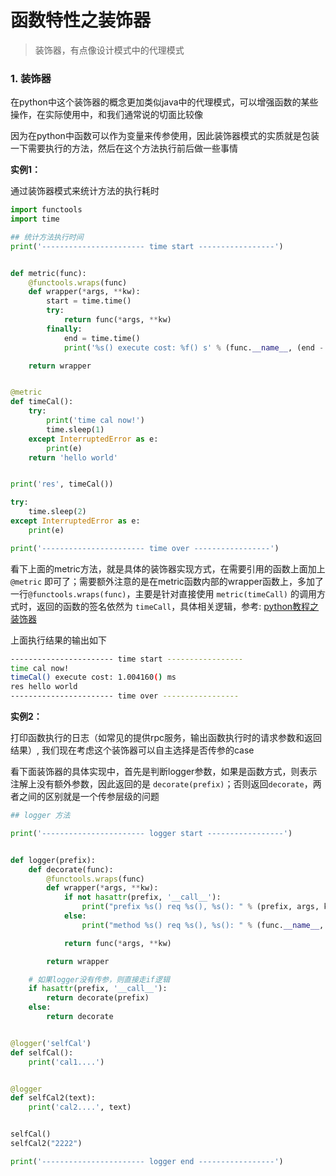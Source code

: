 # 函数特性之装饰器

> 装饰器，有点像设计模式中的代理模式

### 1. 装饰器

在python中这个装饰器的概念更加类似java中的代理模式，可以增强函数的某些操作，在实际使用中，和我们通常说的切面比较像

因为在python中函数可以作为变量来传参使用，因此装饰器模式的实质就是包装一下需要执行的方法，然后在这个方法执行前后做一些事情

**实例1：**

通过装饰器模式来统计方法的执行耗时

```python
import functools
import time

## 统计方法执行时间
print('----------------------- time start -----------------')


def metric(func):
    @functools.wraps(func)
    def wrapper(*args, **kw):
        start = time.time()
        try:
            return func(*args, **kw)
        finally:
            end = time.time()
            print('%s() execute cost: %f() s' % (func.__name__, (end - start)))

    return wrapper


@metric
def timeCal():
    try:
        print('time cal now!')
        time.sleep(1)
    except InterruptedError as e:
        print(e)
    return 'hello world'


print('res', timeCal())

try:
    time.sleep(2)
except InterruptedError as e:
    print(e)

print('----------------------- time over -----------------')
```

看下上面的metric方法，就是具体的装饰器实现方式，在需要引用的函数上面加上 `@metric` 即可了；需要额外注意的是在metric函数内部的wrapper函数上，多加了一行`@functools.wraps(func)`，主要是针对直接使用 `metric(timeCall)` 的调用方式时，返回的函数的签名依然为 `timeCall`，具体相关逻辑，参考: [python教程之装饰器](https://www.liaoxuefeng.com/wiki/0014316089557264a6b348958f449949df42a6d3a2e542c000/0014318435599930270c0381a3b44db991cd6d858064ac0000)


上面执行结果的输出如下

```sh
----------------------- time start -----------------
time cal now!
timeCal() execute cost: 1.004160() ms
res hello world
----------------------- time over -----------------
```


**实例2：**

打印函数执行的日志（如常见的提供rpc服务，输出函数执行时的请求参数和返回结果）, 我们现在考虑这个装饰器可以自主选择是否传参的case

看下面装饰器的具体实现中，首先是判断logger参数，如果是函数方式，则表示注解上没有额外参数，因此返回的是 `decorate(prefix)`；否则返回`decorate`，两者之间的区别就是一个传参层级的问题 

```python
## logger 方法

print('----------------------- logger start -----------------')


def logger(prefix):
    def decorate(func):
        @functools.wraps(func)
        def wrapper(*args, **kw):
            if not hasattr(prefix, '__call__'):
                print("prefix %s() req %s(), %s(): " % (prefix, args, kw))
            else:
                print("method %s() req %s(), %s(): " % (func.__name__, args, kw))

            return func(*args, **kw)

        return wrapper

    # 如果logger没有传参，则直接走if逻辑
    if hasattr(prefix, '__call__'):
        return decorate(prefix)
    else:
        return decorate


@logger('selfCal')
def selfCal():
    print('cal1....')


@logger
def selfCal2(text):
    print('cal2....', text)


selfCal()
selfCal2("2222")

print('----------------------- logger end -----------------')
```